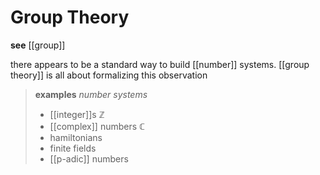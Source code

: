 # Group Theory

**see** [[group]]

there appears to be a standard way to build [[number]] systems. [[group theory]] is all about formalizing this observation

> **examples** _number systems_
>
> - [[integer]]s $\mathbb Z$
> - [[complex]] numbers $\mathbb C$
> - hamiltonians
> - finite fields
> - [[p-adic]] numbers
